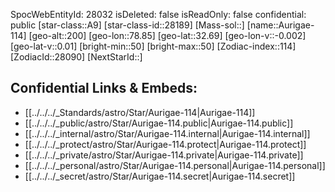 ﻿---
location: [32.69,-78.85,200]
type: Star
tags:
- astro/Star

---
SpocWebEntityId: 28032
isDeleted: false
isReadOnly: false
confidential: public
[star-class::A9]
[star-class-id::28189]
[Mass-sol::]
[name::Aurigae-114]
[geo-alt::200]
[geo-lon::78.85]
[geo-lat::32.69]
[geo-lon-v::-0.002]
[geo-lat-v::0.01]
[bright-min::50]
[bright-max::50]
[Zodiac-index::114]
[ZodiacId::28090]
[NextStarId::]



## Confidential Links & Embeds: 
- [[../../../_Standards/astro/Star/Aurigae-114|Aurigae-114]] 
- [[../../../_public/astro/Star/Aurigae-114.public|Aurigae-114.public]] 
- [[../../../_internal/astro/Star/Aurigae-114.internal|Aurigae-114.internal]] 
- [[../../../_protect/astro/Star/Aurigae-114.protect|Aurigae-114.protect]] 
- [[../../../_private/astro/Star/Aurigae-114.private|Aurigae-114.private]] 
- [[../../../_personal/astro/Star/Aurigae-114.personal|Aurigae-114.personal]] 
- [[../../../_secret/astro/Star/Aurigae-114.secret|Aurigae-114.secret]]

